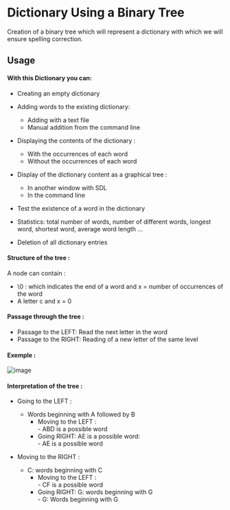 # Dictionary Using a Binary Tree
Creation of a binary tree which will represent a dictionary with which we will ensure spelling correction.

## Usage

#### With this Dictionary you can:

-  Creating an empty dictionary
-  Adding words to the existing dictionary:
    -  Adding with a text file
    -  Manual addition from the command line
-  Displaying the contents of the dictionary :
    -  With the occurrences of each word
    -  Without the occurrences of each word
-  Display of the dictionary content as a graphical tree : 
    -  In another window with SDL 
    -  In the command line
-  Test the existence of a word in the dictionary 

-  Statistics: total number of words, number of different words, longest word, shortest word, average word length ...

-  Deletion of all dictionary entries


#### Structure of the tree :

A node can contain :
-   \0 : which indicates the end of a word and x = number of occurrences of the word
-   A letter c and x = 0

#### Passage through the tree :

-   Passage to the LEFT: Read the next letter in the word
-   Passage to the RIGHT: Reading of a new letter of the same level
 
 #### Exemple :
 
 ![image](https://user-images.githubusercontent.com/61617827/198856046-a8871747-56f4-41fc-89cf-722c822505f1.png)
 
 #### Interpretation of the tree :


- Going to the LEFT : 
    - Words beginning with A followed by B 
         - Moving to the LEFT :               
                  - ABD is a possible word
         - Going RIGHT: AE is a possible word:      
                  - AE is a possible word  
                  
                  
- Moving to the RIGHT : 
    - C: words beginning with C 
         - Moving to the LEFT :               
                  - CF is a possible word
         - Going RIGHT: G: words beginning with G      
                  - G: Words beginning with G

